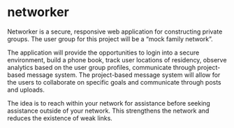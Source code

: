 # networker

Networker is a secure, responsive web application for constructing private groups. The user group for this project will be a “mock family network”. 

The application will provide the opportunities to login into a secure environment, build a phone book, track user locations of residency,  observe analytics based on the user group profiles, communicate through project-based message system. The project-based message system will allow for the users to collaborate on specific goals and communicate through posts and uploads. 

The idea is to reach within your network for assistance before seeking assistance outside of your network. This strengthens the network and reduces the existence of weak links.
